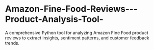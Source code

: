 # Amazon-Fine-Food-Reviews---Product-Analysis-Tool-
A comprehensive Python tool for analyzing Amazon Fine Food product reviews to extract insights, sentiment patterns, and customer feedback trends.
